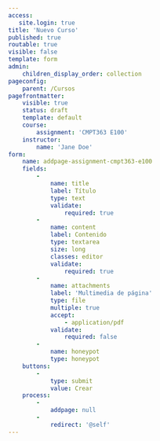 ```yaml
---
access:
   site.login: true
title: 'Nuevo Curso'
published: true
routable: true
visible: false
template: form
admin:
    children_display_order: collection
pageconfig:
    parent: /Cursos
pagefrontmatter:
    visible: true
    status: draft
    template: default
    course:
        assignment: 'CMPT363 E100'
    instructor:
        name: 'Jane Doe'
form:
    name: addpage-assignment-cmpt363-e100
    fields:
        -
            name: title
            label: Título
            type: text
            validate:
                required: true
        -
            name: content
            label: Contenido
            type: textarea
            size: long
            classes: editor
            validate:
                required: true
        -
            name: attachments
            label: 'Multimedia de página'
            type: file
            multiple: true
            accept:
                - application/pdf
            validate:
                required: false
        -
            name: honeypot
            type: honeypot
    buttons:
        -
            type: submit
            value: Crear 
    process:
        -
            addpage: null
        -
            redirect: '@self'
---
```


